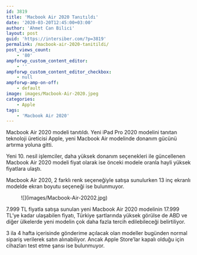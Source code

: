 ```yaml
---
id: 3819
title: 'Macbook Air 2020 Tanıtıldı'
date: '2020-03-20T12:45:00+03:00'
author: 'Ahmet Can Bilici'
layout: post
guid: 'https://intersiber.com/?p=3819'
permalink: /macbook-air-2020-tanitildi/
post_views_count:
    - '80'
ampforwp_custom_content_editor:
    - ''
ampforwp_custom_content_editor_checkbox:
    - null
ampforwp-amp-on-off:
    - default
image: images/Macbook-Air-2020.jpeg
categories:
    - Apple
tags:
    - 'Macbook Air 2020'
---
```


Macbook Air 2020 modeli tanıtıldı. Yeni iPad Pro 2020 modelini tanıtan teknoloji üreticisi Apple, yeni Macbook Air modelinde donanım gücünü artırma yoluna gitti.

Yeni 10. nesil işlemciler, daha yüksek donanım seçenekleri ile güncellenen Macbook Air 2020 modeli fiyat olarak ise önceki modele oranla hayli yüksek fiyatlara ulaştı.

Macbook Air 2020, 2 farklı renk seçeneğiyle satışa sunulurken 13 inç ekranlı modelde ekran boyutu seçeneği ise bulunmuyor.

<figure class="wp-block-image size-large">![](images/Macbook-Air-20202.jpg)</figure>7.999 TL fiyatla satışa sunulan yeni Macbook Air 2020 modelinin 17.999 TL’ye kadar ulaşabilen fiyatı, Türkiye şartlarında yüksek görülse de ABD ve diğer ülkelerde yeni modelin çok daha fazla tercih edilebileceği belirtiliyor.

3 ila 4 hafta içerisinde gönderime açılacak olan modeller bugünden normal sipariş verilerek satın alınabiliyor. Ancak Apple Store’lar kapalı olduğu için cihazları test etme şansı ise bulunmuyor.